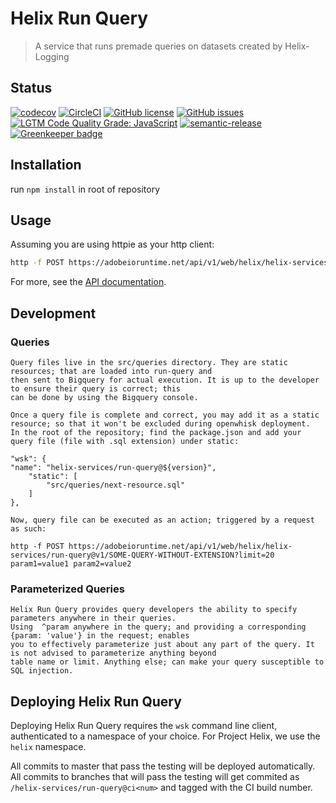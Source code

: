 # Helix Run Query
> A service that runs premade queries on datasets created by Helix-Logging
## Status
[![codecov](https://img.shields.io/codecov/c/github/adobe/helix-run-query.svg)](https://codecov.io/gh/adobe/helix-run-query)
[![CircleCI](https://img.shields.io/circleci/project/github/adobe/helix-run-query.svg)](https://circleci.com/gh/adobe/helix-run-query)
[![GitHub license](https://img.shields.io/github/license/adobe/helix-run-query.svg)](https://github.com/adobe/helix-run-query/blob/master/LICENSE.txt)
[![GitHub issues](https://img.shields.io/github/issues/adobe/helix-run-query.svg)](https://github.com/adobe/helix-run-query/issues)
[![LGTM Code Quality Grade: JavaScript](https://img.shields.io/lgtm/grade/javascript/g/adobe/helix-run-query.svg?logo=lgtm&logoWidth=18)](https://lgtm.com/projects/g/adobe/helix-run-query)
[![semantic-release](https://img.shields.io/badge/%20%20%F0%9F%93%A6%F0%9F%9A%80-semantic--release-e10079.svg)](https://github.com/semantic-release/semantic-release) [![Greenkeeper badge](https://badges.greenkeeper.io/adobe/helix-run-query.svg)](https://greenkeeper.io/)

## Installation
run ```npm install``` in root of repository

## Usage
Assuming you are using httpie as your http client:

```bash
http -f POST https://adobeioruntime.net/api/v1/web/helix/helix-services/run-query@v1/next-resource?limit=20 

```

For more, see the [API documentation](docs/API.md).

## Development

### Queries

    Query files live in the src/queries directory. They are static resources; that are loaded into run-query and
    then sent to Bigquery for actual execution. It is up to the developer to ensure their query is correct; this 
    can be done by using the Bigquery console. 

    Once a query file is complete and correct, you may add it as a static resource; so that it won't be excluded during openwhisk deployment. 
    In the root of the repository; find the package.json and add your query file (file with .sql extension) under static: 

    "wsk": {
    "name": "helix-services/run-query@${version}",
        "static": [
            "src/queries/next-resource.sql"
        ]
    },

    Now, query file can be executed as an action; triggered by a request as such: 

    http -f POST https://adobeioruntime.net/api/v1/web/helix/helix-services/run-query@v1/SOME-QUERY-WITHOUT-EXTENSION?limit=20 param1=value1 param2=value2

### Parameterized Queries

    Helix Run Query provides query developers the ability to specify parameters anywhere in their queries. 
    Using  ^param anywhere in the query; and providing a corresponding {param: 'value'} in the request; enables 
    you to effectively parameterize just about any part of the query. It is not advised to parameterize anything beyond 
    table name or limit. Anything else; can make your query susceptible to SQL injection. 

## Deploying Helix Run Query

Deploying Helix Run Query requires the `wsk` command line client, authenticated to a namespace of your choice. For Project Helix, we use the `helix` namespace.

All commits to master that pass the testing will be deployed automatically. All commits to branches that will pass the testing will get commited as `/helix-services/run-query@ci<num>` and tagged with the CI build number.
